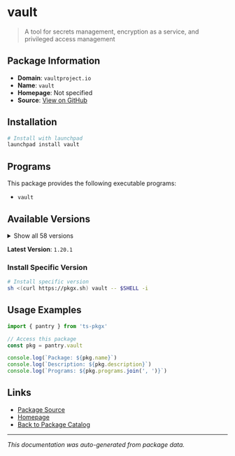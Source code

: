 # vault

> A tool for secrets management, encryption as a service, and privileged access management

## Package Information

- **Domain**: `vaultproject.io`
- **Name**: `vault`
- **Homepage**: Not specified
- **Source**: [View on GitHub](https://github.com/pkgxdev/pantry/tree/main/projects/vaultproject.io/package.yml)

## Installation

```bash
# Install with launchpad
launchpad install vault
```

## Programs

This package provides the following executable programs:

- `vault`

## Available Versions

<details>
<summary>Show all 58 versions</summary>

- `1.20.1`, `1.20.0`, `1.19.5`, `1.19.4`, `1.19.3`
- `1.19.2`, `1.19.1`, `1.19.0`, `1.18.5`, `1.18.4`
- `1.18.3`, `1.18.2`, `1.18.1`, `1.18.0`, `1.17.6`
- `1.17.5`, `1.17.4`, `1.17.3`, `1.17.2`, `1.17.1`
- `1.17.0`, `1.16.3`, `1.16.2`, `1.16.1`, `1.16.0`
- `1.15.6`, `1.15.5`, `1.15.4`, `1.15.3`, `1.15.2`
- `1.15.1`, `1.15.0`, `1.14.10`, `1.14.9`, `1.14.8`
- `1.14.7`, `1.14.6`, `1.14.5`, `1.14.4`, `1.14.3`
- `1.14.2`, `1.14.1`, `1.14.0`, `1.13.13`, `1.13.12`
- `1.13.11`, `1.13.10`, `1.13.9`, `1.13.8`, `1.13.7`
- `1.13.6`, `1.13.5`, `1.13.4`, `1.13.3`, `1.12.11`
- `1.12.10`, `1.12.9`, `1.12.8`

</details>

**Latest Version**: `1.20.1`

### Install Specific Version

```bash
# Install specific version
sh <(curl https://pkgx.sh) vault -- $SHELL -i
```

## Usage Examples

```typescript
import { pantry } from 'ts-pkgx'

// Access this package
const pkg = pantry.vault

console.log(`Package: ${pkg.name}`)
console.log(`Description: ${pkg.description}`)
console.log(`Programs: ${pkg.programs.join(', ')}`)
```

## Links

- [Package Source](https://github.com/pkgxdev/pantry/tree/main/projects/vaultproject.io/package.yml)
- [Homepage](#)
- [Back to Package Catalog](../../package-catalog.md)

---

*This documentation was auto-generated from package data.*

